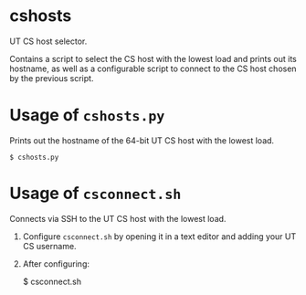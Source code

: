 cshosts
=======

UT CS host selector.

Contains a script to select the CS host with the lowest load and prints out its hostname, as well as a configurable script to connect to the CS host chosen by the previous script.

Usage of `cshosts.py`
=====================
Prints out the hostname of the 64-bit UT CS host with the lowest load.

	$ cshosts.py

Usage of `csconnect.sh`
=======================
Connects via SSH to the UT CS host with the lowest load.

1. Configure `csconnect.sh` by opening it in a text editor and adding your UT CS username.
2. After configuring:

	$ csconnect.sh

